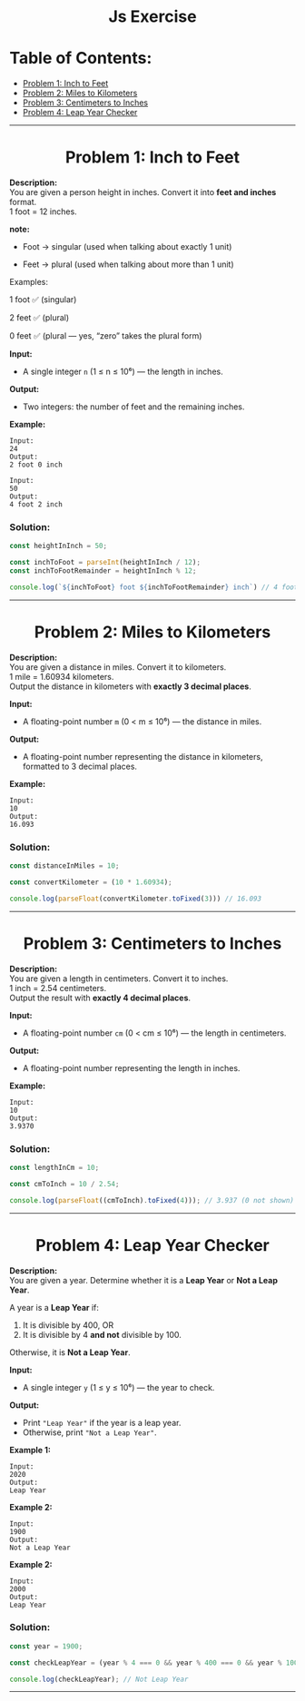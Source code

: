 <h1 align="center">Js Exercise</h1>


<h1>Table of Contents:</h1>
<ul>
    <li><a href="#problem-1-inch-to-feet">Problem 1: Inch to Feet</a></li>
    <li><a href="#problem-2-miles-to-kilometers">Problem 2: Miles to Kilometers</a></li>
    <li><a href="#problem-3-centimeters-to-inches">Problem 3: Centimeters to Inches</a></li>
    <li><a href="#problem-4-leap-year-checker">Problem 4: Leap Year Checker</a></li>
</ul>
<hr>

<h1 align="center" id="problem-1-inch-to-feet">Problem 1: Inch to Feet</h1>

**Description:**  
You are given a person height in inches. Convert it into **feet and inches** format.  
1 foot = 12 inches.  

**note:** 

- Foot → singular (used when talking about exactly 1 unit)

- Feet → plural (used when talking about more than 1 unit)

Examples:

1 foot ✅ (singular)

2 feet ✅ (plural)

0 feet ✅ (plural — yes, “zero” takes the plural form)

**Input:**  
- A single integer `n` (1 ≤ n ≤ 10⁶) — the length in inches.

**Output:**  
- Two integers: the number of feet and the remaining inches.

**Example:**

```
Input:
24
Output:
2 foot 0 inch
```

```
Input:
50
Output:
4 foot 2 inch
```

### Solution:

```js
const heightInInch = 50;

const inchToFoot = parseInt(heightInInch / 12);
const inchToFootRemainder = heightInInch % 12;

console.log(`${inchToFoot} foot ${inchToFootRemainder} inch`) // 4 foot 2 inch
```
---


<h1 align="center" id="problem-2-miles-to-kilometers">Problem 2: Miles to Kilometers</h1>

**Description:**  
You are given a distance in miles. Convert it to kilometers.  
1 mile = 1.60934 kilometers.  
Output the distance in kilometers with **exactly 3 decimal places**.

**Input:**  
- A floating-point number `m` (0 < m ≤ 10⁶) — the distance in miles.

**Output:**  
- A floating-point number representing the distance in kilometers, formatted to 3 decimal places.

**Example:**

```
Input:
10
Output:
16.093
```

### Solution:

```js   
const distanceInMiles = 10;

const convertKilometer = (10 * 1.60934);

console.log(parseFloat(convertKilometer.toFixed(3))) // 16.093
```
---


<h1 align="center" id="problem-3-centimeters-to-inches">Problem 3: Centimeters to Inches</h1>

**Description:**  
You are given a length in centimeters. Convert it to inches.  
1 inch = 2.54 centimeters.  
Output the result with **exactly 4 decimal places**.

**Input:**  
- A floating-point number `cm` (0 < cm ≤ 10⁶) — the length in centimeters.

**Output:**  
- A floating-point number representing the length in inches.

**Example:**

```
Input:
10
Output:
3.9370
```

### Solution:

```js
const lengthInCm = 10;

const cmToInch = 10 / 2.54;

console.log(parseFloat((cmToInch).toFixed(4))); // 3.937 (0 not shown)
```
---


<h1 align="center" id="problem-4-leap-year-checker">Problem 4: Leap Year Checker</h1>

**Description:**  
You are given a year. Determine whether it is a **Leap Year** or **Not a Leap Year**.  

A year is a **Leap Year** if:  
1. It is divisible by 400, OR  
2. It is divisible by 4 **and not** divisible by 100.  

Otherwise, it is **Not a Leap Year**.

**Input:**  
- A single integer `y` (1 ≤ y ≤ 10⁶) — the year to check.

**Output:**  
- Print `"Leap Year"` if the year is a leap year.  
- Otherwise, print `"Not a Leap Year"`.

**Example 1:**

```
Input:
2020
Output:
Leap Year
```
**Example 2:**

```
Input:
1900
Output:
Not a Leap Year
```
**Example 2:**

```
Input:
2000
Output:
Leap Year
```

### Solution: 

```js
const year = 1900;

const checkLeapYear = (year % 4 === 0 && year % 400 === 0 && year % 100 !== 0) ? "Leap Year" : "Not Leap Year";

console.log(checkLeapYear); // Not Leap Year
```
---